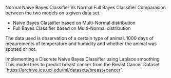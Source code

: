 Normal Naive Bayes Classifier Vs Normal Full Bayes Classifier
Comparasion between the two models on a given data set.
* Naive Bayes Classifier based on Multi-Normal distribution
* Full Bayes Classifier based on Multi-Normal distribution

The data used is observation of a certain type of animal.
 1000 days of meaurements of temperature and humidity and whether the animal was spotted or not.

Implementing a Discrete Naive Bayes Classifier using Laplace smoothing
This model tries to predict breast cancer from the Breast Cancer Dataset 'https://archive.ics.uci.edu/ml/datasets/breast+cancer'.

